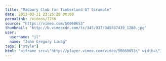 ```yaml
---
title: "Madbury Club for Timberland GT Scramble"
date: 2013-03-31 23:25:20 00:00
permalink: /videos/1766
source: "https://vimeo.com/50060653"
thumbnail: "http://b.vimeocdn.com/ts/345/037/345037439_1280.jpg"
user:
  username: "jl"
  name: "John Gregory Liwag"
tags: ["style"]
html: "<iframe src=\"http://player.vimeo.com/video/50060653\" width=\"1920\" height=\"1080\" frameborder=\"0\" webkitAllowFullScreen mozallowfullscreen allowFullScreen></iframe>"
---
```


